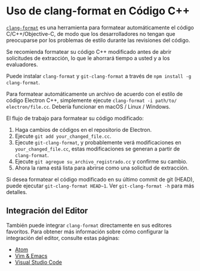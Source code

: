 # Uso de clang-format en Código C++

[`clang-format`](http://clang.llvm.org/docs/ClangFormat.html) es una herramienta para formatear automáticamente el código C/C++/Objective-C, de modo que los desarrolladores no tengan que preocuparse por los problemas de estilo durante las revisiones del código.

Se recomienda formatear su código C++ modificado antes de abrir solicitudes de extracción, lo que le ahorrará tiempo a usted y a los evaluadores.

Puede instalar `clang-format` y `git-clang-format` a través de `npm install -g clang-format`.

Para formatear automáticamente un archivo de acuerdo con el estilo de código Electron C++, simplemente ejecute `clang-format -i path/to/ electron/file.cc`. Debería funcionar en macOS / Linux / Windows.

El flujo de trabajo para formatear su código modificado:

1. Haga cambios de códigos en el repositorio de Electron.
2. Ejecute `git add your_changed_file.cc`.
3. Ejecute `git-clang-format`, y probablemente verá modificaciones en `your_changed_file.cc`, estas modificaciones se generan a partir de `clang-format`.
4. Ejecute `git agregue su_archivo_registrado.cc` y confirme su cambio.
5. Ahora la rama está lista para abrirse como una solicitud de extracción.

Si desea formatear el código modificado en su último commit de git (HEAD), puede ejecutar `git-clang-format HEAD~1`. Ver `git-clang-format -h` para más detalles.

## Integración del Editor

También puede integrar `clang-format` directamente en sus editores favoritos. Para obtener más información sobre cómo configurar la integración del editor, consulte estas páginas:

- [Atom](https://atom.io/packages/clang-format)
- [Vim & Emacs](http://clang.llvm.org/docs/ClangFormat.html#vim-integration)
- [Visual Studio Code](https://marketplace.visualstudio.com/items?itemName=xaver.clang-format)